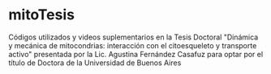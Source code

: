 # mitoTesis
Códigos utilizados y videos suplementarios en la Tesis Doctoral "Dinámica y mecánica de mitocondrias: interacción con el citoesqueleto y transporte activo" presentada por la Lic. Agustina Fernández Casafuz para optar por el título de Doctora de la Universidad de Buenos Aires
